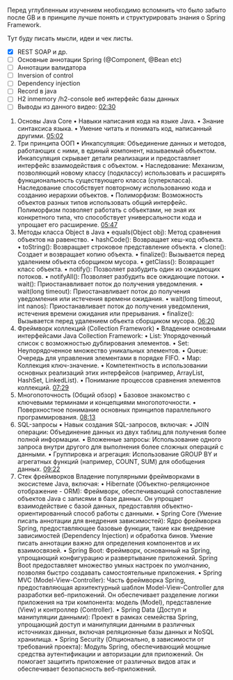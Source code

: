 Перед углубленным изучением необходимо вспомнить что было забыто после GB и в принципе лучше понять и структурировать знания о Spring Framework.

Тут буду писать мысли, идеи и чек листы.

- [x] REST SOAP и др.
- [ ] Основные аннотации Spring (@Component, @Bean etc)
- [ ] Аннотации валидатора
- [ ] Inversion of control
- [ ] Dependency injection
- [ ] Record в java
- [ ] H2 inmemory /h2-console веб интерфейс базы данных 
- [ ] Выводы из данного видео: [02:30](https://www.youtube.com/watch?v=bLzuTIGXVLg&t=150s) 
1. Основы Java Core • Навыки написания кода на языке Java. • Знание синтаксиса языка. • Умение читать и понимать код, написанный другими. [05:02](https://www.youtube.com/watch?v=bLzuTIGXVLg&t=302s) 
2. Три принципа ООП 
   • Инкапсуляция: Объединение данных и методов, работающих с ними, в единый компонент, называемый объектом. Инкапсуляция скрывает детали реализации и предоставляет интерфейс взаимодействия с объектом. 
   • Наследование: Механизм, позволяющий новому классу (подклассу) использовать и расширять функциональность существующего класса (суперкласса). Наследование способствует повторному использованию кода и созданию иерархии объектов. 
   • Полиморфизм: Возможность объектов разных типов использовать общий интерфейс. Полиморфизм позволяет работать с объектами, не зная их конкретного типа, что способствует универсальности кода и упрощает его расширение. [05:47](https://www.youtube.com/watch?v=bLzuTIGXVLg&t=347s) 
3. Методы класса Object в Java 
   • equals(Object obj): Метод сравнения объектов на равенство. 
   • hashCode(): Возвращает хеш-код объекта. 
   • toString(): Возвращает строковое представление объекта. 
   • clone(): Создает и возвращает копию объекта. 
   • finalize(): Вызывается перед удалением объекта сборщиком мусора. 
   • getClass(): Возвращает класс объекта. 
   • notify(): Позволяет разбудить один из ожидающих потоков. 
   • notifyAll(): Позволяет разбудить все ожидающие потоки. 
   • wait(): Приостанавливает поток до получения уведомления. 
   • wait(long timeout): Приостанавливает поток до получения уведомления или истечения времени ожидания. 
   • wait(long timeout, int nanos): Приостанавливает поток до получения уведомления, истечения времени ожидания или прерывания. 
   • finalize(): Вызывается перед удалением объекта сборщиком мусора. [06:20](https://www.youtube.com/watch?v=bLzuTIGXVLg&t=380s) 
4. Фреймворк коллекций (Collection Framework) 
   • Владение основными интерфейсами Java Collection Framework: 
   • List: Упорядоченный список с возможностью дублирования элементов. 
   • Set: Неупорядоченное множество уникальных элементов. 
   • Queue: Очередь для управления элементами в порядке FIFO. 
   • Map: Коллекция ключ-значение. 
   • Компетентность в использовании основных реализаций этих интерфейсов (например, ArrayList, HashSet, LinkedList). 
   • Понимание процессов сравнения элементов коллекций. [07:29](https://www.youtube.com/watch?v=bLzuTIGXVLg&t=449s) 
5. Многопоточность (Общий обзор) • Базовое знакомство с ключевыми терминами и концепциями многопоточности. 
   • Поверхностное понимание основных принципов параллельного программирования. [08:13](https://www.youtube.com/watch?v=bLzuTIGXVLg&t=493s) 
6. SQL-запросы 
   • Навык создания SQL-запросов, включая: 
   • JOIN операции: Объединение данных из двух таблиц для получения более полной информации. 
   • Вложенные запросы: Использование одного запроса внутри другого для выполнения более сложных операций с данными. 
   • Группировка и агрегация: Использование GROUP BY и агрегатных функций (например, COUNT, SUM) для обобщения данных. [09:22](https://www.youtube.com/watch?v=bLzuTIGXVLg&t=562s) 
7. Стек фреймворков Владение популярными фреймворками в экосистеме Java, включая: 
   • Hibernate (Объектно-реляционное отображение - ORM): Фреймворк, обеспечивающий сопоставление объектов Java с записями в базе данных. Он упрощает взаимодействие с базой данных, предоставляя объектно-ориентированный способ работы с данными. 
   • Spring Core (Умение писать аннотации для внедрения зависимостей): Ядро фреймворка Spring, предоставляющее базовые функции, такие как внедрение зависимостей (Dependency Injection) и обработка бинов. Умение писать аннотации важно для определения компонентов и их взаимосвязей. 
   • Spring Boot: Фреймворк, основанный на Spring, упрощающий конфигурацию и развертывание приложений. Spring Boot предоставляет множество умных настроек по умолчанию, позволяя быстро создавать самостоятельные приложения. 
   • Spring MVC (Model-View-Controller): Часть фреймворка Spring, предоставляющая архитектурный шаблон Model-View-Controller для разработки веб-приложений. Он обеспечивает разделение логики приложения на три компонента: модель (Model), представление (View) и контроллер (Controller). • Spring Data (Доступ и манипуляции данными): Проект в рамках семейства Spring, упрощающий доступ и манипуляции данными в различных источниках данных, включая реляционные базы данных и NoSQL хранилища. 
   • Spring Security (Опционально, в зависимости от требований проекта): Модуль Spring, обеспечивающий мощные средства аутентификации и авторизации для приложений. Он помогает защитить приложение от различных видов атак и обеспечивает безопасность веб-приложений.



